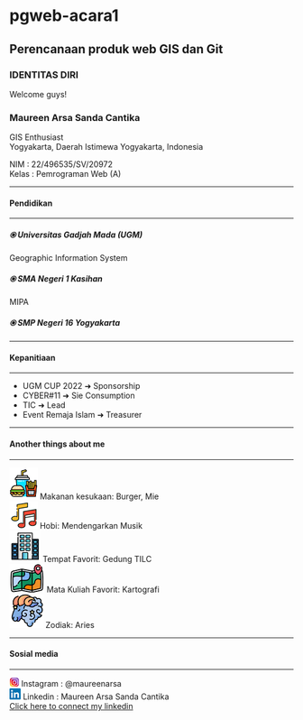 # pgweb-acara1
Perencanaan produk web GIS dan Git
-----
### **IDENTITAS DIRI**

Welcome guys!

### Maureen Arsa Sanda Cantika
GIS Enthusiast  
Yogyakarta, Daerah Istimewa Yogyakarta, Indonesia

NIM           : 22/496535/SV/20972  
Kelas         : Pemrograman Web (A)  

-----
#### Pendidikan
-----
##### ⦿ Universitas Gadjah Mada (UGM)
Geographic Information System
##### ⦿ SMA Negeri 1 Kasihan
MIPA
##### ⦿ SMP Negeri 16 Yogyakarta
   
-----
#### Kepanitiaan
-----
 - UGM CUP 2022 ➜ Sponsorship  
 - CYBER#11 ➜ Sie Consumption  
 - TIC ➜ Lead
 - Event Remaja Islam ➜ Treasurer
   
-----
#### Another things about me
-----
![Avatar:](<makanan kesukaan.png>) Makanan kesukaan: Burger, Mie  
![Avatar:](hobi.png) Hobi: Mendengarkan Musik  
![Avatar:](place.png) Tempat Favorit: Gedung TILC  
![Avatar:](kartografi.png) Mata Kuliah Favorit: Kartografi  
![Avatar:](zodiak.png) Zodiak: Aries
   
-----
#### Sosial media
-----
![Avatar:](Instagram.png) Instagram : @maureenarsa  
![Avatar:](linkedin.png) Linkedin : Maureen Arsa Sanda Cantika  
[Click here to connect my linkedin](https://www.google.com/url?sa=t&rct=j&q=&esrc=s&source=web&cd=&cad=rja&uact=8&ved=2ahUKEwjywu_ht_CAAxVITWwGHQueBs8QFnoECBgQAQ&url=https%3A%2F%2Fid.linkedin.com%2Fin%2Fmaureen-arsa-sanda-cantika-834053229&usg=AOvVaw1uGCa5tiTNAzP5yZ_DTp7C&opi=89978449)